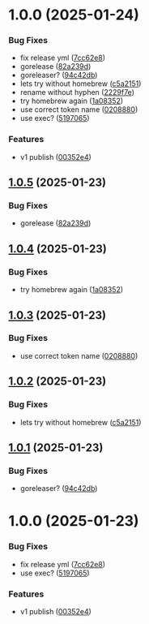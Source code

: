 # 1.0.0 (2025-01-24)


### Bug Fixes

* fix release yml ([7cc62e8](https://github.com/hadlow/gopublish/commit/7cc62e806fe8e85dc17b05a99c0f0f7ba9a55f81))
* gorelease ([82a239d](https://github.com/hadlow/gopublish/commit/82a239da8d1b1ae2f798614f2e75e4d607df7a28))
* goreleaser? ([94c42db](https://github.com/hadlow/gopublish/commit/94c42db74eead8ebf0b0599bfa34e3ca4a3cbeb5))
* lets try without homebrew ([c5a2151](https://github.com/hadlow/gopublish/commit/c5a2151791e6b20b79044964ce3bee6d563eadff))
* rename without hyphen ([2229f7e](https://github.com/hadlow/gopublish/commit/2229f7e9a3ad8035d55e486771470e4148cbf05d))
* try homebrew again ([1a08352](https://github.com/hadlow/gopublish/commit/1a0835296c68257428041c99976914a2530b745a))
* use correct token name ([0208880](https://github.com/hadlow/gopublish/commit/02088802d335282868289d07c819200c1399c831))
* use exec? ([5197065](https://github.com/hadlow/gopublish/commit/519706547fbc12cee4423168e4d97d25a23b6268))


### Features

* v1 publish ([00352e4](https://github.com/hadlow/gopublish/commit/00352e40deb85a967de96117d1c9a45c1e6ac9d9))

## [1.0.5](https://github.com/hadlow/go-publish/compare/v1.0.4...v1.0.5) (2025-01-23)


### Bug Fixes

* gorelease ([82a239d](https://github.com/hadlow/go-publish/commit/82a239da8d1b1ae2f798614f2e75e4d607df7a28))

## [1.0.4](https://github.com/hadlow/go-publish/compare/v1.0.3...v1.0.4) (2025-01-23)


### Bug Fixes

* try homebrew again ([1a08352](https://github.com/hadlow/go-publish/commit/1a0835296c68257428041c99976914a2530b745a))

## [1.0.3](https://github.com/hadlow/go-publish/compare/v1.0.2...v1.0.3) (2025-01-23)


### Bug Fixes

* use correct token name ([0208880](https://github.com/hadlow/go-publish/commit/02088802d335282868289d07c819200c1399c831))

## [1.0.2](https://github.com/hadlow/go-publish/compare/v1.0.1...v1.0.2) (2025-01-23)


### Bug Fixes

* lets try without homebrew ([c5a2151](https://github.com/hadlow/go-publish/commit/c5a2151791e6b20b79044964ce3bee6d563eadff))

## [1.0.1](https://github.com/hadlow/go-publish/compare/v1.0.0...v1.0.1) (2025-01-23)


### Bug Fixes

* goreleaser? ([94c42db](https://github.com/hadlow/go-publish/commit/94c42db74eead8ebf0b0599bfa34e3ca4a3cbeb5))

# 1.0.0 (2025-01-23)


### Bug Fixes

* fix release yml ([7cc62e8](https://github.com/hadlow/go-publish/commit/7cc62e806fe8e85dc17b05a99c0f0f7ba9a55f81))
* use exec? ([5197065](https://github.com/hadlow/go-publish/commit/519706547fbc12cee4423168e4d97d25a23b6268))


### Features

* v1 publish ([00352e4](https://github.com/hadlow/go-publish/commit/00352e40deb85a967de96117d1c9a45c1e6ac9d9))
